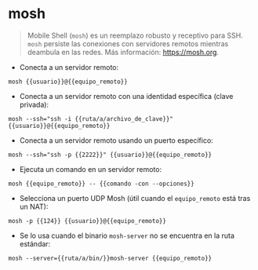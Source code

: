 # mosh

> Mobile Shell (`mosh`) es un reemplazo robusto y receptivo para SSH.
> `mosh` persiste las conexiones con servidores remotos mientras deambula en las redes.
> Más información: <https://mosh.org>.

- Conecta a un servidor remoto:

`mosh {{usuario}}@{{equipo_remoto}}`

- Conecta a un servidor remoto con una identidad específica (clave privada):

`mosh --ssh="ssh -i {{ruta/a/archivo_de_clave}}" {{usuario}}@{{equipo_remoto}}`

- Conecta a un servidor remoto usando un puerto específico:

`mosh --ssh="ssh -p {{2222}}" {{usuario}}@{{equipo_remoto}}`

- Ejecuta un comando en un servidor remoto:

`mosh {{equipo_remoto}} -- {{comando -con --opciones}}`

- Selecciona un puerto UDP Mosh (útil cuando el `equipo_remoto` está tras un NAT):

`mosh -p {{124}} {{usuario}}@{{equipo_remoto}}`

- Se lo usa cuando el binario `mosh-server` no se encuentra en la ruta estándar:

`mosh --server={{ruta/a/bin/}}mosh-server {{equipo_remoto}}`
